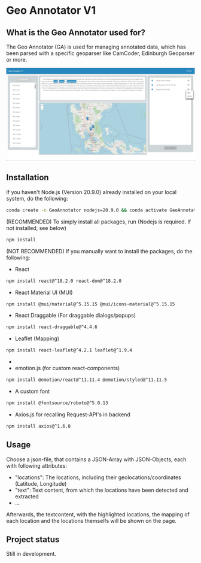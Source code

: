 # Geo Annotator V1

## What is the Geo Annotator used for?
The Geo Annotator (GA) is used for managing annotated data, which has been parsed with a specific geoparser like CamCoder, Edinburgh Geoparser or more.

![Geo Annotator - Example](./src/example.png "Geo Annotator")

## Installation
If you haven't Node.js (Version 20.9.0) already installed on your local system, do the following:
```bash
conda create -n GeoAnnotator nodejs=20.9.0 && conda activate GeoAnnotator
```

(RECOMMENDED)
To simply install all packages, run (Nodejs is required. If not installed, see below)
```bash 
npm install
```

(NOT RECOMMENDED)
If you manually want to install the packages, do the following:
- React
```bash
npm install react@^18.2.0 react-dom@^18.2.0
```
- React Material UI (MUI)
```bash
npm install @mui/material@^5.15.15 @mui/icons-material@^5.15.15
```
- React Draggable (For draggable dialogs/popups)
```bash
npm install react-draggable@^4.4.6
```
- Leaflet (Mapping)
```bash
npm install react-leaflet@^4.2.1 leaflet@^1.9.4
```
- 
- emotion.js (for custom react-components)
```bash
npm install @emotion/react@^11.11.4 @emotion/styled@^11.11.5
```
- A custom font
```bash
npm install @fontsource/roboto@^5.0.13
```
- Axios.js for recalling Request-API's in backend
```bash
npm install axios@^1.6.8
```

## Usage
Choose a json-file, that contains a JSON-Array with JSON-Objects, each with following attributes:
- "locations": The locations, including their geolocations/coordinates (Latitude, Longitude)
- "text": Text content, from which the locations have been detected and extracted
- ...

Afterwards, the textcontent, with the highlighted locations, the mapping of each location and the locations themselfs will be shown on the page. 

## Project status
Still in development.